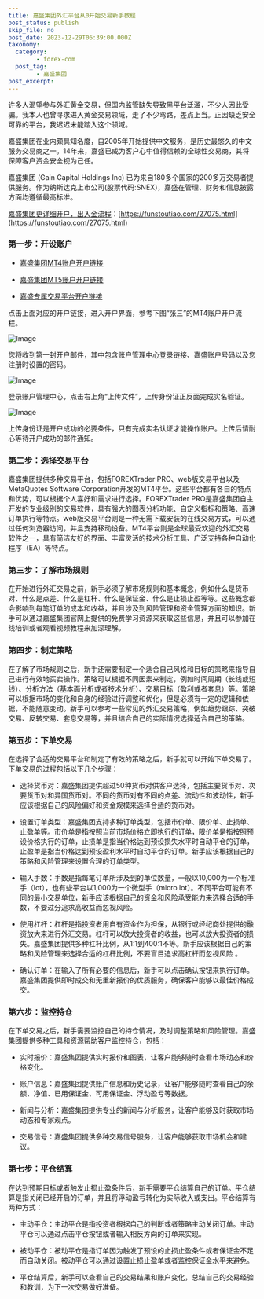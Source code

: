 ```yaml
---
title: 嘉盛集团外汇平台从0开始交易新手教程
post_status: publish
skip_file: no
post_date: 2023-12-29T06:39:00.000Z
taxonomy:
  category:
        - forex-com
  post_tag:
        - 嘉盛集团
post_excerpt: 
---
```

许多人渴望参与外汇黄金交易，但国内监管缺失导致黑平台泛滥，不少人因此受骗。我本人也曾寻求进入黄金交易领域，走了不少弯路，差点上当。正因缺乏安全可靠的平台，我迟迟未能踏入这个领域。

嘉盛集团在业内颇具知名度，自2005年开始提供中文服务，是历史最悠久的中文服务交易商之一。14年来，嘉盛已成为客户心中值得信赖的全球性交易商，其将保障客户资金安全视为己任。

嘉盛集团 (Gain Capital Holdings Inc) 已为来自180多个国家的200多万交易者提供服务。作为纳斯达克上市公司(股票代码:SNEX)，嘉盛在管理、财务和信息披露方面均遵循最高标准。

[嘉盛集团更详细开户，出入金流程](https://funstoutiao.com/27075.html)：[https://funstoutiao.com/27075.html](https://funstoutiao.com/27075.html)

### 第一步：开设账户

* [嘉盛集团MT4账户开户链接](https://s.ssgg.net/jsmt4)

* [嘉盛集团MT5账户开户链接](https://s.ssgg.net/jsmt5)

* [嘉盛专属交易平台开户链接](https://s.ssgg.net/js)

点击上面对应的开户链接，进入开户界面，参考下图“张三”的MT4账户开户流程。

![Image](https://prod-files-secure.s3.us-west-2.amazonaws.com/39ed1227-6d7d-4570-be36-9ccd4a2c4241/7a167aea-686b-400d-af59-4e18eb607a40/640.png?X-Amz-Algorithm=AWS4-HMAC-SHA256&X-Amz-Content-Sha256=UNSIGNED-PAYLOAD&X-Amz-Credential=ASIAZI2LB4662BPCLQKB%2F20250815%2Fus-west-2%2Fs3%2Faws4_request&X-Amz-Date=20250815T161313Z&X-Amz-Expires=3600&X-Amz-Security-Token=IQoJb3JpZ2luX2VjEBcaCXVzLXdlc3QtMiJHMEUCIQC1ZSaqMYjC%2FPBQawkYk0%2FLV3XNOj74zzjnLSog25G6AwIgQ3Wwj%2FMmvCxY3MqCrqAucc8NbfKdXl9Xm53GDSXtjPgq%2FwMIYBAAGgw2Mzc0MjMxODM4MDUiDNQQrhkJwpzobXUxGCrcA42nERFZEt%2FH94dgX6%2BplfnDkkxiGiqO%2FChxYaRWEsTkHu1hN02dnk3pIB2XzafSGdti1otae8eXLyRWcUE8LrU0DRhqNgkHOX9kghe%2BkC8iWcPgxGUNP8pO4Pw7Y3OGpxhd42jpIhyfvrGm6F%2BJek4qP7Nkt0LLkceFML4qzZzHbspT3nDYgk3bKLD3ORx2xMo84yht5DcT7CBhLabnfkUwi59INAnE734cVAtzUkquG88unYRvJ6rh0vEOO%2BVDoEmFh2v15cy5dzSnfOaMs5yWtLD4WMvlspEk1ssOmpnVBfi8tULDEO8LMmuS49T3FVteSVi4CouaszJXEpKZiulTtWYjgGEvhIHN8b%2BXDa2EBzc9LYRP5TgMB6qe7y%2FKXnRQJFGcW%2Ban80KdMnwbBVN5FFafpUXAaW4gLIrCxWfLsHReqNIMaEi%2FEC3MYeGr9lqBXa1jdkhirxd4Db2Seq2aYyaHOOFT2NiEf2BWkHFCHEeltW0GMiAsG9%2BtCqmaGRXXoypNjmhPg1VZMwYonB6ud7guK7O8NszYBkAzycZ3dklpmBT9TnivXM53QJrFJeqXWNzPorQPkd8NnwkcVWHAv8URrHJBBDBA%2BerKNs%2BXKlEeK9vgoQ%2FUqSjxMPea%2FcQGOqUBLGv3V4KbM1YfHYYBSGjOPzdisp3At1yNxm53UaM2kDaz6SSRp3SNF3Dl7NHr2LtjlppnjMlaAdTyGgt0gJ9Bu9uKoW75iGPVNJRfN3Br5%2FXpT2hwRF3BKVbkggjqsLDP1K%2BxhnZYfp34jcJDcH7KCjdWlv3%2FmeozcjASj4MGpxqncdIhWPTZElQeWJCdr5aZUicxkYu8XjSAajq0Xwg%2BDQZHkJnN&X-Amz-Signature=e435b5e35453db7888389eacae3c67d8c38ea9a228e874f2b7e9684080e8d459&X-Amz-SignedHeaders=host&x-amz-checksum-mode=ENABLED&x-id=GetObject)

您将收到第一封开户邮件，其中包含账户管理中心登录链接、嘉盛账户号码以及您注册时设置的密码。

![Image](https://prod-files-secure.s3.us-west-2.amazonaws.com/39ed1227-6d7d-4570-be36-9ccd4a2c4241/eaa1c6b3-2877-4284-a0e1-530e222c27fb/image.png?X-Amz-Algorithm=AWS4-HMAC-SHA256&X-Amz-Content-Sha256=UNSIGNED-PAYLOAD&X-Amz-Credential=ASIAZI2LB4662BPCLQKB%2F20250815%2Fus-west-2%2Fs3%2Faws4_request&X-Amz-Date=20250815T161313Z&X-Amz-Expires=3600&X-Amz-Security-Token=IQoJb3JpZ2luX2VjEBcaCXVzLXdlc3QtMiJHMEUCIQC1ZSaqMYjC%2FPBQawkYk0%2FLV3XNOj74zzjnLSog25G6AwIgQ3Wwj%2FMmvCxY3MqCrqAucc8NbfKdXl9Xm53GDSXtjPgq%2FwMIYBAAGgw2Mzc0MjMxODM4MDUiDNQQrhkJwpzobXUxGCrcA42nERFZEt%2FH94dgX6%2BplfnDkkxiGiqO%2FChxYaRWEsTkHu1hN02dnk3pIB2XzafSGdti1otae8eXLyRWcUE8LrU0DRhqNgkHOX9kghe%2BkC8iWcPgxGUNP8pO4Pw7Y3OGpxhd42jpIhyfvrGm6F%2BJek4qP7Nkt0LLkceFML4qzZzHbspT3nDYgk3bKLD3ORx2xMo84yht5DcT7CBhLabnfkUwi59INAnE734cVAtzUkquG88unYRvJ6rh0vEOO%2BVDoEmFh2v15cy5dzSnfOaMs5yWtLD4WMvlspEk1ssOmpnVBfi8tULDEO8LMmuS49T3FVteSVi4CouaszJXEpKZiulTtWYjgGEvhIHN8b%2BXDa2EBzc9LYRP5TgMB6qe7y%2FKXnRQJFGcW%2Ban80KdMnwbBVN5FFafpUXAaW4gLIrCxWfLsHReqNIMaEi%2FEC3MYeGr9lqBXa1jdkhirxd4Db2Seq2aYyaHOOFT2NiEf2BWkHFCHEeltW0GMiAsG9%2BtCqmaGRXXoypNjmhPg1VZMwYonB6ud7guK7O8NszYBkAzycZ3dklpmBT9TnivXM53QJrFJeqXWNzPorQPkd8NnwkcVWHAv8URrHJBBDBA%2BerKNs%2BXKlEeK9vgoQ%2FUqSjxMPea%2FcQGOqUBLGv3V4KbM1YfHYYBSGjOPzdisp3At1yNxm53UaM2kDaz6SSRp3SNF3Dl7NHr2LtjlppnjMlaAdTyGgt0gJ9Bu9uKoW75iGPVNJRfN3Br5%2FXpT2hwRF3BKVbkggjqsLDP1K%2BxhnZYfp34jcJDcH7KCjdWlv3%2FmeozcjASj4MGpxqncdIhWPTZElQeWJCdr5aZUicxkYu8XjSAajq0Xwg%2BDQZHkJnN&X-Amz-Signature=3c12a66f4a993513f5c074bb1b14619657e4492ba6999be8680af250589bf67f&X-Amz-SignedHeaders=host&x-amz-checksum-mode=ENABLED&x-id=GetObject)

登录账户管理中心，点击右上角“上传文件”，上传身份证正反面完成实名验证。

![Image](https://prod-files-secure.s3.us-west-2.amazonaws.com/39ed1227-6d7d-4570-be36-9ccd4a2c4241/54090639-09fc-46b4-a135-e0289f707147/image.png?X-Amz-Algorithm=AWS4-HMAC-SHA256&X-Amz-Content-Sha256=UNSIGNED-PAYLOAD&X-Amz-Credential=ASIAZI2LB4662BPCLQKB%2F20250815%2Fus-west-2%2Fs3%2Faws4_request&X-Amz-Date=20250815T161313Z&X-Amz-Expires=3600&X-Amz-Security-Token=IQoJb3JpZ2luX2VjEBcaCXVzLXdlc3QtMiJHMEUCIQC1ZSaqMYjC%2FPBQawkYk0%2FLV3XNOj74zzjnLSog25G6AwIgQ3Wwj%2FMmvCxY3MqCrqAucc8NbfKdXl9Xm53GDSXtjPgq%2FwMIYBAAGgw2Mzc0MjMxODM4MDUiDNQQrhkJwpzobXUxGCrcA42nERFZEt%2FH94dgX6%2BplfnDkkxiGiqO%2FChxYaRWEsTkHu1hN02dnk3pIB2XzafSGdti1otae8eXLyRWcUE8LrU0DRhqNgkHOX9kghe%2BkC8iWcPgxGUNP8pO4Pw7Y3OGpxhd42jpIhyfvrGm6F%2BJek4qP7Nkt0LLkceFML4qzZzHbspT3nDYgk3bKLD3ORx2xMo84yht5DcT7CBhLabnfkUwi59INAnE734cVAtzUkquG88unYRvJ6rh0vEOO%2BVDoEmFh2v15cy5dzSnfOaMs5yWtLD4WMvlspEk1ssOmpnVBfi8tULDEO8LMmuS49T3FVteSVi4CouaszJXEpKZiulTtWYjgGEvhIHN8b%2BXDa2EBzc9LYRP5TgMB6qe7y%2FKXnRQJFGcW%2Ban80KdMnwbBVN5FFafpUXAaW4gLIrCxWfLsHReqNIMaEi%2FEC3MYeGr9lqBXa1jdkhirxd4Db2Seq2aYyaHOOFT2NiEf2BWkHFCHEeltW0GMiAsG9%2BtCqmaGRXXoypNjmhPg1VZMwYonB6ud7guK7O8NszYBkAzycZ3dklpmBT9TnivXM53QJrFJeqXWNzPorQPkd8NnwkcVWHAv8URrHJBBDBA%2BerKNs%2BXKlEeK9vgoQ%2FUqSjxMPea%2FcQGOqUBLGv3V4KbM1YfHYYBSGjOPzdisp3At1yNxm53UaM2kDaz6SSRp3SNF3Dl7NHr2LtjlppnjMlaAdTyGgt0gJ9Bu9uKoW75iGPVNJRfN3Br5%2FXpT2hwRF3BKVbkggjqsLDP1K%2BxhnZYfp34jcJDcH7KCjdWlv3%2FmeozcjASj4MGpxqncdIhWPTZElQeWJCdr5aZUicxkYu8XjSAajq0Xwg%2BDQZHkJnN&X-Amz-Signature=da948cdbac3152f51c7cc3ce1c786182d57b9d0a1efe7f683c6b63f6df703b1d&X-Amz-SignedHeaders=host&x-amz-checksum-mode=ENABLED&x-id=GetObject)

上传身份证是开户成功的必要条件，只有完成实名认证才能操作账户。上传后请耐心等待开户成功的邮件通知。

### 第二步：选择交易平台

嘉盛集团提供多种交易平台，包括FOREXTrader PRO、web版交易平台以及MetaQuotes Software Corporation开发的MT4平台。这些平台都有各自的特点和优势，可以根据个人喜好和需求进行选择。FOREXTrader PRO是嘉盛集团自主开发的专业级别的交易软件，具有强大的图表分析功能、自定义指标和策略、高速订单执行等特点。web版交易平台则是一种无需下载安装的在线交易方式，可以通过任何浏览器访问，并且支持移动设备。MT4平台则是全球最受欢迎的外汇交易软件之一，具有简洁友好的界面、丰富灵活的技术分析工具、广泛支持各种自动化程序（EA）等特点。

### 第三步：了解市场规则

在开始进行外汇交易之前，新手必须了解市场规则和基本概念，例如什么是货币对、什么是点差、什么是杠杆、什么是保证金、什么是止损止盈等等。这些概念都会影响到每笔订单的成本和收益，并且涉及到风险管理和资金管理方面的知识。新手可以通过嘉盛集团官网上提供的免费学习资源来获取这些信息，并且可以参加在线培训或者观看视频教程来加深理解。

### 第四步：制定策略

在了解了市场规则之后，新手还需要制定一个适合自己风格和目标的策略来指导自己进行有效地买卖操作。策略可以根据不同因素来制定，例如时间周期（长线或短线）、分析方法（基本面分析或者技术分析）、交易目标（盈利或者套息）等。策略可以根据市场的变化和自身的经验进行调整和优化，但是必须有一定的逻辑和依据，不能随意变动。新手可以参考一些常见的外汇交易策略，例如趋势跟踪、突破交易、反转交易、套息交易等，并且结合自己的实际情况选择适合自己的策略。

### 第五步：下单交易

在选择了合适的交易平台和制定了有效的策略之后，新手就可以开始下单交易了。下单交易的过程包括以下几个步骤：

* 选择货币对：嘉盛集团提供超过50种货币对供客户选择，包括主要货币对、次要货币对和异国货币对。不同的货币对有不同的点差、流动性和波动性，新手应该根据自己的风险偏好和资金规模来选择合适的货币对。

* 设置订单类型：嘉盛集团支持多种订单类型，包括市价单、限价单、止损单、止盈单等。市价单是指按照当前市场价格立即执行的订单，限价单是指按照预设价格执行的订单，止损单是指当价格达到预设损失水平时自动平仓的订单，止盈单是指当价格达到预设盈利水平时自动平仓的订单。新手应该根据自己的策略和风险管理来设置合理的订单类型。

* 输入手数：手数是指每笔订单所涉及到的单位数量，一般以10,000为一个标准手（lot），也有些平台以1,000为一个微型手（micro lot）。不同平台可能有不同的最小交易单位，新手应该根据自己的资金和风险承受能力来选择合适的手数，不要过分追求高收益而忽视风险。

* 使用杠杆：杠杆是指投资者用自有资金作为担保，从银行或经纪商处提供的融资放大来进行外汇交易。杠杆可以放大投资者的收益，也可以放大投资者的损失。嘉盛集团提供多种杠杆比例，从1:1到400:1不等。新手应该根据自己的策略和风险管理来选择合适的杠杆比例，不要盲目追求高杠杆而忽视风险 。

* 确认订单：在输入了所有必要的信息后，新手可以点击确认按钮来执行订单。嘉盛集团提供即时成交和无重新报价的优质服务，确保客户能够以最佳价格成交。

### 第六步：监控持仓

在下单交易之后，新手需要监控自己的持仓情况，及时调整策略和风险管理。嘉盛集团提供多种工具和资源帮助客户监控持仓，包括：

* 实时报价：嘉盛集团提供实时报价和图表，让客户能够随时查看市场动态和价格变化。

* 账户信息：嘉盛集团提供账户信息和历史记录，让客户能够随时查看自己的余额、净值、已用保证金、可用保证金、浮动盈亏等数据。

* 新闻与分析：嘉盛集团提供专业的新闻与分析服务，让客户能够及时获取市场动态和专家观点。

* 交易信号：嘉盛集团提供多种交易信号服务，让客户能够获取市场机会和建议。

### 第七步：平仓结算

在达到预期目标或者触发止损止盈条件后，新手需要平仓结算自己的订单。平仓结算是指关闭已经开启的订单，并且将浮动盈亏转化为实际收入或支出。平仓结算有两种方式：

* 主动平仓：主动平仓是指投资者根据自己的判断或者策略主动关闭订单。主动平仓可以通过点击平仓按钮或者输入相反方向的订单来实现。

* 被动平仓：被动平仓是指订单因为触发了预设的止损止盈条件或者保证金不足而自动关闭。被动平仓可以通过设置止损止盈单或者监控保证金水平来避免。

* 平仓结算后，新手可以查看自己的交易结果和账户变化，总结自己的交易经验和教训，为下一次交易做好准备。